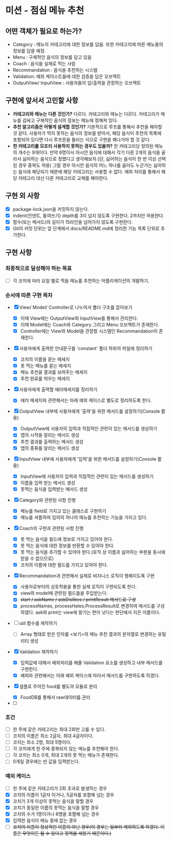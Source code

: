 # 미션 - 점심 메뉴 추천

## 어떤 객체가 필요로 하는가?

- Category : 메뉴의 카테고리에 대한 정보를 담음. 또한 카테고리에 따른 메뉴들의 정보를 담을 예정.
- Menu : 구체적인 음식의 정보를 담고 있음
- Coach : 음식을 실제로 먹는 사람
- Recommandation : 음식을 추천하는 시스템
- Validation: 예외 케이스트들에 대한 검증을 담은 오브젝트
- OutputView/ InputView : 사용자들의 입/출력을 관장하는 오브젝트

## 구현에 앞서서 고민할 사항

- **카테고리와 메뉴는 다른 것인가?** 다르다. 카테고리와 메뉴는 다르다. 카테고리가 메뉴를 감싸고 구체적인 음식의 정보는 메뉴에 정해져 있다.
- **추천 알고리즘은 어떻게 설계할 것인가?** 기본적으로 루프를 통해서 추천을 해야할 것 같다. 사용자가 먹지 못하는 음식의 정보를 받아서, 해당 음식이 추천의 목록에 포함되어 있다면 다시 루프문을 돌리는 식으로 구현을 해나가야 할 것 같다.
- **한 카테고리를 모조리 사용하지 못하는 경우도 있을까?** 한 카테고리당 정의된 메뉴의 개수는 9개이다. 만약 6명이서 아시안 음식에 대해서 각기 다른 2개의 음식을 골라서 싫어하는 음식으로 정했다고 생각해보자.(단, 싫어하는 음식이 한 번 이상 선택된 경우 중복도 허용) 그럴 경우 아시안 음식의 어느 하나를 골라도 누군가는 싫어하는 음식에 해당되기 때문에 해당 카테고리는 사용할 수 없다. 예외 처리를 통해서 해당 카테고리 대신 다른 카테고리로 교체를 해야한다.

## 구현 외 사항

- [x] package-lock.json을 커밋하지 않는다.
- [x] indent(인덴트, 들여쓰기) depth를 3이 넘지 않도록 구현한다. 2까지만 허용한다.
- [x] 함수(또는 메서드)의 길이가 15라인을 넘어가지 않도록 구현한다.
- [x] Git의 커밋 단위는 앞 단계에서 docs/README.md에 정리한 기능 목록 단위로 추가한다.

## 구현 사항

### 최종적으로 달성해야 하는 목표

- [ ] 각 코치에 따라 요일 별로 먹을 메뉴를 추천하는 어플리케이션의 개발하기.

### 순서에 따른 구현 목차

- [x] View/ Model/ Controller로 나누어서 폴더 구조를 잡아보기

  - [x] 이때 View에는 OutputView와 InputView를 통해서 관리한다.
  - [x] 이때 Model에는 Coach와 Category 그리고 Menu 오브젝트가 존재한다.
  - [x] Controller에는 View와 Model을 관장할 시스템인 Recommandation이 존재한다.

- [x] 사용자에게 출력한 안내문구를 'constant' 폴더 하위의 파일에 정리하기

  - [x] 코치의 이름을 묻는 메세지
  - [x] 못 먹는 메뉴를 묻는 메세지
  - [x] 메뉴 추천을 결과를 보여주는 메세지
  - [x] 추천 완료를 띄우는 메세지

- [x] 사용자에게 출력할 에러메세지를 정리하기

  - [x] 에러 메세지와 관련해서는 아래 예외 케이스로 별도로 정리하도록 한다.

- [x] OutputView 내부에 사용자에게 '출력'을 위한 메서드를 설정하기(Console 활용)

  - [x] OutputView에 사용자의 입력과 직접적인 관련이 있는 메서드를 생성하기
  - [x] 앱의 시작을 알리는 메서드 생성
  - [x] 추천 결과를 출력하는 메서드 생성
  - [x] 앱의 종류를 알리는 메서드 생성

- [x] InputView 내부에 사용자에게 '입력'을 위한 메서드를 설정하기(Console 활용)

  - [x] InputView에 사용자의 입력과 직접적인 관련이 있는 메서드를 생성하기
  - [x] 이름을 입력 받는 메서드 생성
  - [x] 못먹는 음식을 입력받는 메서드 생성

- [x] Category와 관련된 사항 진행

  - [x] 메뉴를 field로 가지고 있는 클래스로 구현하기
  - [x] 메뉴를 셔플하여 임의의 하나의 메뉴를 추천하는 기능을 가지고 있다.

- [x] Coach의 구현과 관련된 사항 진행

  - [x] 못 먹는 음식을 필드에 정보로 가지고 있어야 한다.
  - [x] 못 먹는 음식에 대한 정보를 반환할 수 있어야 한다.
  - [x] 못 먹는 음식을 추가할 수 있어야 한다.(로직 상 이름과 싫어하는 부분을 동시에 받을 수 없으므로)
  - [x] 코치의 이름에 대한 필드를 가지고 있어야 한다.

- [x] Recommandation과 관련해서 실제로 비지니스 로직이 행해지도록 구현

  - [x] 사용자로부터의 상호작용을 통한 실제 로직이 구현되도록 한다.
  - [x] view와 model에 관련된 필드들을 주입받는다.
  - [x] ~~start / askName / askDislikes / printResult 메서드로 구성~~
  - [x] processNames, processHates,ProcessResult로 변경하여 메서드를 구성하였다. ask와 print는 view에 맡기는 편이 낫다는 판단에서 지은 이름이다.

- [ ] util 함수를 제작하기

  - [ ] Array 형태로 받은 인자를 <보기>의 메뉴 추천 결과의 문자열로 변경하는 유틸리티 생성

- [x] Validation 제작하기

  - [x] 입력값에 대해서 예외처리를 해줄 Validation 요소를 생성하고 내부 메서드를 구현한다.
  - [x] 예외와 관련해서는 아래 예외 케이스에 따라서 메서드를 구현하도록 하겠다.

- [x] 샘플로 주어진 food를 별도의 모듈로 분리

  - [x] FoodDB를 통해서 raw데이터를 관리

- [ ]

### 조건

- [ ] 한 주에 같은 카테고리는 최대 2회만 고를 수 있다.
- [ ] 코치의 이름은 최소 2글자, 최대 4글자이다.
- [ ] 코치는 최소 2명, 최대 5명이다.
- [ ] 각 코치에게 한 주에 중복되지 않는 메뉴를 추천해야 한다.
- [ ] 각 코치는 최소 0개, 최대 2개의 못 먹는 메뉴가 존재한다.
- [ ] 0개일 경우에는 빈 값을 입력받는다.

### 예외 케이스

- [ ] 한 주에 같은 카테고리가 2회 초과로 발생하는 경우
- [x] 코치의 이름이 1글자 이거나, 5글자를 포함해 넘는 경우
- [x] 코치가 3개 이상의 못먹는 음식을 말할 경우
- [x] 코치가 동일한 이름의 못먹는 음식을 말할 경우
- [x] 코치의 수가 1명이거나 6명을 포함해 넘는 경우
- [x] 입력한 음식이 메뉴 중에 없는 경우
- [ ] ~~코치의 이름이 정상적인 이름이 아닌 경우(이 경우는 일부러 제외하도록 하겠다. 이름은 무엇이든 될 수 있다고 정책을 세웠기 때문이다.)~~
